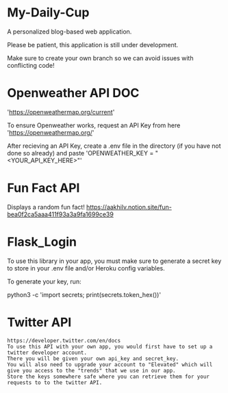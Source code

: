 # My-Daily-Cup
A personalized blog-based web application.

Please be patient, this application is still under development.

Make sure to create your own branch so we can avoid issues with conflicting code!

# Openweather API DOC
'https://openweathermap.org/current'

To ensure Openweather works, request an API Key from here
'https://openweathermap.org/'

After recieving an API Key, create a .env file in the directory (if you have not done so already)
and paste 'OPENWEATHER_KEY = "<YOUR_API_KEY_HERE>"'

# Fun Fact API
Displays a random fun fact!
https://aakhilv.notion.site/fun-bea0f2ca5aaa411f93a3a9fa1699ce39


# Flask_Login
To use this library in your app, you must make sure to generate a secret key to store in your .env file and/or Heroku config variables.

To generate your key, run:

python3 -c 'import secrets; print(secrets.token_hex())'

#   Twitter API
    https://developer.twitter.com/en/docs
    To use this API with your own app, you would first have to set up a twitter developer account.
    There you will be given your own api_key and secret_key.
    You will also need to upgrade your account to "Elevated" which will give you access to the "trends" that we use in our app.
    Store the keys somewhere safe where you can retrieve them for your requests to to the twitter API.
